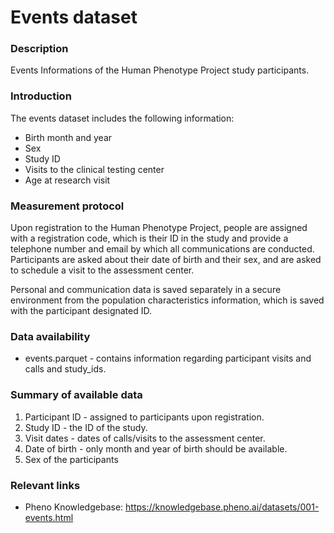 # Events dataset  

### Description 

Events Informations of the Human Phenotype Project study participants.

### Introduction

The events dataset includes the following information:

* Birth month and year
* Sex
* Study ID
* Visits to the clinical testing center
* Age at research visit

### Measurement protocol 
<!-- long measurment protocol for the data browser -->
Upon registration to the Human Phenotype Project, people are assigned with a registration code, which is their ID in the study and provide a telephone number and email by which all communications are conducted. Participants are asked about their date of birth and their sex, and are asked to schedule a visit to the assessment center.

Personal and communication data is saved separately in a secure environment from the population characteristics information, which is saved with the participant designated ID.


### Data availability
<!-- for the example notebooks -->
* events.parquet - contains information regarding participant visits and calls and study_ids.

### Summary of available data 
<!-- for the data browser -->
1. Participant ID - assigned to participants upon registration.
2. Study ID - the ID of the study.
3. Visit dates - dates of calls/visits to the assessment center.
4. Date of birth - only month and year of birth should be available.
5. Sex of the participants

### Relevant links

* Pheno Knowledgebase: https://knowledgebase.pheno.ai/datasets/001-events.html
